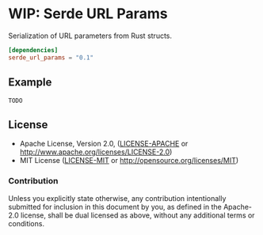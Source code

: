 # WIP: Serde URL Params

Serialization of URL parameters from Rust structs.

```toml
[dependencies]
serde_url_params = "0.1"
```

## Example

`TODO`

## License

 * Apache License, Version 2.0, ([LICENSE-APACHE](LICENSE-APACHE) or
   http://www.apache.org/licenses/LICENSE-2.0)
 * MIT License ([LICENSE-MIT](LICENSE-MIT) or
   http://opensource.org/licenses/MIT)

### Contribution

Unless you explicitly state otherwise, any contribution intentionally submitted
for inclusion in this document by you, as defined in the Apache-2.0 license,
shall be dual licensed as above, without any additional terms or conditions.
